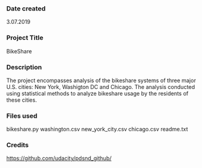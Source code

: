 ### Date created
3.07.2019

### Project Title
BikeShare

### Description
The project encompasses analysis of the bikeshare systems of three major U.S. cities: New York, Washigton DC and Chicago. The analysis conducted using statistical methods to analyze bikeshare usage by the residents of these cities.


### Files used
bikeshare.py
washington.csv
new_york_city.csv
chicago.csv
readme.txt

### Credits
https://github.com/udacity/pdsnd_github/
